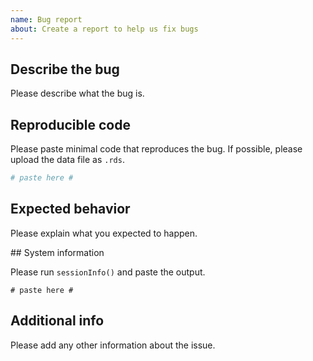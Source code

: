 ```yaml
---
name: Bug report
about: Create a report to help us fix bugs
---
```


## Describe the bug

Please describe what the bug is.

## Reproducible code

Please paste minimal code that reproduces the bug. If possible, please upload the data file as `.rds`.
```r
# paste here #
```

## Expected behavior

Please explain what you expected to happen.

## System information

Please run `sessionInfo()` and paste the output.
```
# paste here #
```

## Additional info

Please add any other information about the issue.
